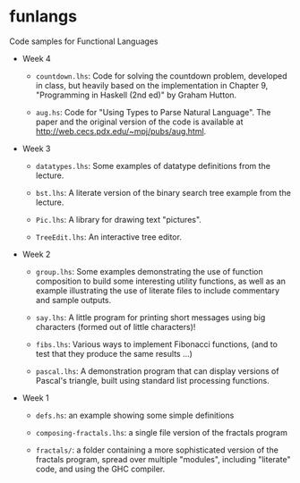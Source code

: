 # funlangs
Code samples for Functional Languages

* Week 4

  - `countdown.lhs`:  Code for solving the countdown problem,
    developed in class, but heavily based on the implementation
    in Chapter 9, "Programming in Haskell (2nd ed)" by Graham
    Hutton.

  - `aug.hs`: Code for "Using Types to Parse Natural Language".
    The paper and the original version of the code is available
    at http://web.cecs.pdx.edu/~mpj/pubs/aug.html.

* Week 3

  - `datatypes.lhs`: Some examples of datatype definitions
    from the lecture.

  - `bst.lhs`: A literate version of the binary search tree
    example from the lecture.

  - `Pic.lhs`: A library for drawing text "pictures".

  - `TreeEdit.lhs`: An interactive tree editor.

* Week 2

  - `group.lhs`: Some examples demonstrating the use of
    function composition to build some interesting utility
    functions, as well as an example illustrating the use
    of literate files to include commentary and sample
    outputs.

  - `say.lhs`: A little program for printing short messages
    using big characters (formed out of little characters)!

  - `fibs.lhs`: Various ways to implement Fibonacci functions,
    (and to test that they produce the same results ...)

  - `pascal.lhs`: A demonstration program that can display
    versions of Pascal's triangle, built using standard list
    processing functions.

* Week 1

  - `defs.hs`: an example showing some simple definitions

  - `composing-fractals.lhs`: a single file version of the
    fractals program

  - `fractals/`: a folder containing a more sophisticated
    version of the fractals program, spread over multiple
    "modules", including "literate" code, and using the
    GHC compiler.


